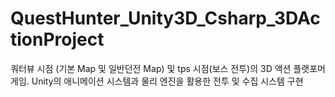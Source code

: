 # QuestHunter_Unity3D_Csharp_3DActionProject
쿼터뷰 시점 (기본 Map 및 일반던전 Map) 및 tps 시점(보스 전투)의 3D 액션 플랫포머 게임. Unity의 애니메이션 시스템과 물리 엔진을 활용한 전투 및 수집 시스템 구현
